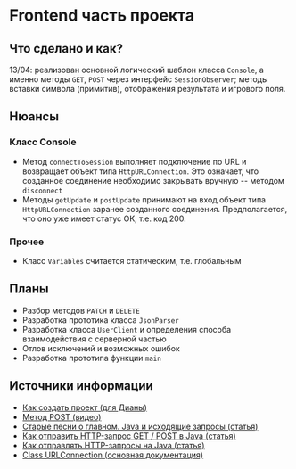 # Frontend часть проекта
## Что сделано и как?
13/04: реализован основной логический шаблон класса `Console`, а именно методы `GET`, `POST` через интерфейс `SessionObserver`; 
методы вставки символа (примитив), отображения результата и игрового поля. 

## Нюансы
### Класс Console
* Метод `connectToSession` выполняет подключение по URL и возвращает объект типа `HttpURLConnection`. Это означает,
что созданное соединение необходимо закрывать вручную -- методом `disconnect`
* Методы `getUpdate` и `postUpdate` принимают на вход объект типа `HttpURLConnection` заранее созданного соединения.
Предполагается, что оно уже имеет статус OK, т.е. код 200.
### Прочее
* Класс `Variables` считается статическим, т.е. глобальным

## Планы
* Разбор методов `PATCH` и `DELETE`
* Разработка прототика класса `JsonParser`
* Разработка класса `UserClient` и определения способа взаимодействия с серверной частью
* Отлов исключений и возможных ошибок
* Разработка прототипа функции `main`

## Источники информации
* [Как создать проект (для Дианы)](https://www.youtube.com/watch?v=dxn5DsMWhGY)
* [Метод POST (видео)](https://www.youtube.com/watch?v=pc_jrANrjUc&list=PL81zTpL449O1KU5CCjGGqLXoxqZQj6pNr&index=11)
* [Старые песни о главном. Java и исходящие запросы (статья)](https://habr.com/ru/company/umbrellaitcom/blog/423591/)
* [Как отправить HTTP-запрос GET / POST в Java (статья)](https://russianblogs.com/article/35471062972/)
* [Как отправлять HTTP-запросы на Java (статья)](https://javascopes.com/how-to-send-http-requests-in-java-301bb159/)
* [Class URLConnection (основная документация)](https://docs.oracle.com/javase/8/docs/api/java/net/URLConnection.html#addRequestProperty-java.lang.String-java.lang.String-)
